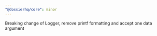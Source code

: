 ```yaml
---
"@dossierhq/core": minor
---
```


Breaking change of Logger, remove printf formatting and accept one data argument
